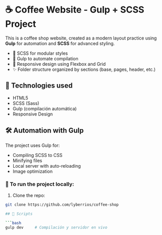 # ☕️ Coffee Website - Gulp + SCSS Project

This is a coffee shop website, created as a modern layout practice using **Gulp** for automation and **SCSS** for advanced styling.

- 🧁 SCSS for modular styles
- 🔁 Gulp to automate compilation
- 📱 Responsive design using Flexbox and Grid
- ✨ Folder structure organized by sections (base, pages, header, etc.)

## 🚀 Technologies used

- HTML5
- SCSS (Sass)
- Gulp (compilación automática)
- Responsive Design

## 🛠️ Automation with Gulp

The project uses Gulp for:

- Compiling SCSS to CSS
- Minifying files
- Local server with auto-reloading
- Image optimization

### 🔧 To run the project locally:

1. Clone the repo:

```bash
git clone https://github.com/lyberrios/coffee-shop

## 🚀 Scripts

```bash
gulp dev     # Compilación y servidor en vivo


